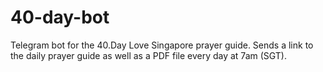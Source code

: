 # 40-day-bot

Telegram bot for the 40.Day Love Singapore prayer guide. Sends a link to the daily prayer guide as well as a PDF file every day at 7am (SGT).